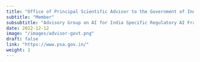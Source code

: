```yaml
---
title: "Office of Principal Scientific Advisor to the Government of India"
subtitle: "Member"
subsubtitle: "Advisory Group on AI for India Specific Regulatory AI Framework"
date: 2022-12-12
image: "/images/advisor-govt.png"
draft: false
link: "https://www.psa.gov.in/"
weight: 1
---
```




